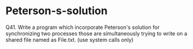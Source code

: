 # Peterson-s-solution
Q41. Write a program which incorporate Peterson's solution for synchronizing two processes those are simultaneously trying to write on a shared file named as File.txt. (use system calls only)
